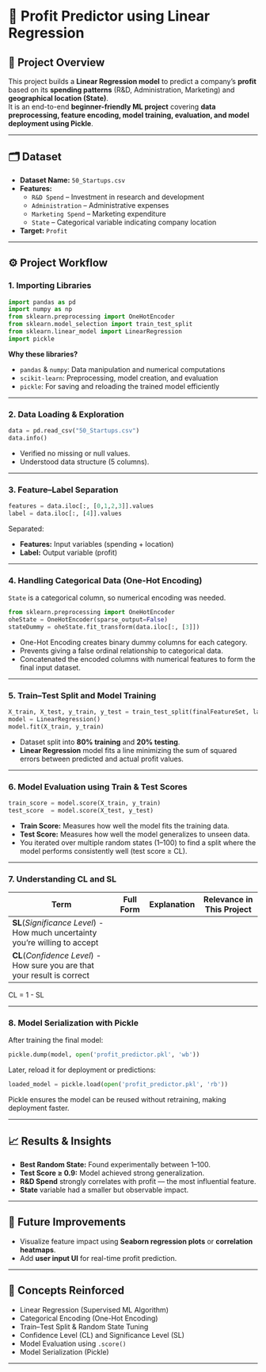 # 🧠 Profit Predictor using Linear Regression

## 📘 Project Overview
This project builds a **Linear Regression model** to predict a company’s **profit** based on its **spending patterns** (R&D, Administration, Marketing) and **geographical location (State)**.  
It is an end-to-end **beginner-friendly ML project** covering **data preprocessing, feature encoding, model training, evaluation, and model deployment using Pickle**.

---

## 🗂 Dataset
- **Dataset Name:** `50_Startups.csv`
- **Features:**
  - `R&D Spend` – Investment in research and development  
  - `Administration` – Administrative expenses  
  - `Marketing Spend` – Marketing expenditure  
  - `State` – Categorical variable indicating company location  
- **Target:** `Profit`

---

## ⚙️ Project Workflow

### 1. Importing Libraries
```python
import pandas as pd
import numpy as np
from sklearn.preprocessing import OneHotEncoder
from sklearn.model_selection import train_test_split
from sklearn.linear_model import LinearRegression
import pickle
```
**Why these libraries?**
- `pandas` & `numpy`: Data manipulation and numerical computations  
- `scikit-learn`: Preprocessing, model creation, and evaluation  
- `pickle`: For saving and reloading the trained model efficiently

---

### 2. Data Loading & Exploration
```python
data = pd.read_csv("50_Startups.csv")
data.info()
```
- Verified no missing or null values.  
- Understood data structure (5 columns).

---

### 3. Feature–Label Separation
```python
features = data.iloc[:, [0,1,2,3]].values
label = data.iloc[:, [4]].values
```
Separated:
- **Features:** Input variables (spending + location)  
- **Label:** Output variable (profit)

---

### 4. Handling Categorical Data (One-Hot Encoding)
`State` is a categorical column, so numerical encoding was needed.

```python
from sklearn.preprocessing import OneHotEncoder
oheState = OneHotEncoder(sparse_output=False)
stateDummy = oheState.fit_transform(data.iloc[:, [3]])
```
- One-Hot Encoding creates binary dummy columns for each category.  
- Prevents giving a false ordinal relationship to categorical data.  
- Concatenated the encoded columns with numerical features to form the final input dataset.

---

### 5. Train–Test Split and Model Training
```python
X_train, X_test, y_train, y_test = train_test_split(finalFeatureSet, label, test_size=0.2, random_state=best_rs)
model = LinearRegression()
model.fit(X_train, y_train)
```
- Dataset split into **80% training** and **20% testing**.  
- **Linear Regression** model fits a line minimizing the sum of squared errors between predicted and actual profit values.

---

### 6. Model Evaluation using Train & Test Scores
```python
train_score = model.score(X_train, y_train)
test_score  = model.score(X_test, y_test)
```
- **Train Score:** Measures how well the model fits the training data.  
- **Test Score:** Measures how well the model generalizes to unseen data.  
- You iterated over multiple random states (1–100) to find a split where the model performs consistently well (test score ≥ CL).

---

### 7. Understanding CL and SL

| Term | Full Form | Explanation | Relevance in This Project |
|------|------------|--------------|----------------------------|
| **SL**(*Significance Level*) -  How much uncertainty you’re willing to accept
| **CL**(*Confidence Level*) - How sure you are that your result is correct

CL = 1 - SL

---

### 8. Model Serialization with Pickle
After training the final model:
```python
pickle.dump(model, open('profit_predictor.pkl', 'wb'))
```

Later, reload it for deployment or predictions:
```python
loaded_model = pickle.load(open('profit_predictor.pkl', 'rb'))
```
Pickle ensures the model can be reused without retraining, making deployment faster.

---

## 📈 Results & Insights
- **Best Random State:** Found experimentally between 1–100.  
- **Test Score ≥ 0.9:** Model achieved strong generalization.  
- **R&D Spend** strongly correlates with profit — the most influential feature.  
- **State** variable had a smaller but observable impact.

---

## 🚀 Future Improvements
- Visualize feature impact using **Seaborn regression plots** or **correlation heatmaps**.  
- Add **user input UI** for real-time profit prediction.

---

## 🧩 Concepts Reinforced
- Linear Regression (Supervised ML Algorithm)  
- Categorical Encoding (One-Hot Encoding)  
- Train–Test Split & Random State Tuning  
- Confidence Level (CL) and Significance Level (SL)  
- Model Evaluation using `.score()`  
- Model Serialization (Pickle)

---
